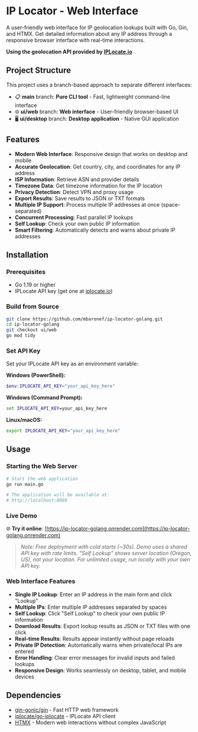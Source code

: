 # IP Locator - Web Interface

A user-friendly web interface for IP geolocation lookups built with Go, Gin, and HTMX. Get detailed information about any IP address through a responsive browser interface with real-time interactions.

**Using the geolocation API provided by [IPLocate.io](https://iplocate.io)**


## Project Structure

This project uses a branch-based approach to separate different interfaces:

- 📋 **main** branch: **Pure CLI tool** - Fast, lightweight command-line interface
- 🌐 **ui/web** branch: **Web interface** - User-friendly browser-based UI
- 🖥️ **ui/desktop** branch: **Desktop application** - Native GUI application

## Features

-  **Modern Web Interface**: Responsive design that works on desktop and mobile
-  **Accurate Geolocation**: Get country, city, and coordinates for any IP address
-  **ISP Information**: Retrieve ASN and provider details
-  **Timezone Data**: Get timezone information for the IP location
-  **Privacy Detection**: Detect VPN and proxy usage
-  **Export Results**: Save results to JSON or TXT formats
-  **Multiple IP Support**: Process multiple IP addresses at once (space-separated)
-  **Concurrent Processing**: Fast parallel IP lookups
-  **Self Lookup**: Check your own public IP information
-  **Smart Filtering**: Automatically detects and warns about private IP addresses

## Installation

### Prerequisites

- Go 1.19 or higher
- IPLocate API key (get one at [iplocate.io](https://iplocate.io))

### Build from Source

```bash
git clone https://github.com/mbaronef/ip-locator-golang.git
cd ip-locator-golang
git checkout ui/web
go mod tidy
```

### Set API Key

Set your IPLocate API key as an environment variable:

**Windows (PowerShell):**
```powershell
$env:IPLOCATE_API_KEY="your_api_key_here"
```

**Windows (Command Prompt):**
```cmd
set IPLOCATE_API_KEY=your_api_key_here
```

**Linux/macOS:**
```bash
export IPLOCATE_API_KEY="your_api_key_here"
```

## Usage

### Starting the Web Server

```bash
# Start the web application
go run main.go

# The application will be available at:
# http://localhost:8080
```

### Live Demo

🌐 **Try it online**: [https://ip-locator-golang.onrender.com](https://ip-locator-golang.onrender.com)
> *Note: Free deployment with cold starts (~30s). Demo uses a shared API key with rate limits. "Self Lookup" shows server location (Oregon, US), not your location. For unlimited usage, run locally with your own API key.*

### Web Interface Features

- **Single IP Lookup**: Enter an IP address in the main form and click "Lookup"
- **Multiple IPs**: Enter multiple IP addresses separated by spaces
- **Self Lookup**: Click "Self Lookup" to check your own public IP information
- **Download Results**: Export lookup results as JSON or TXT files with one click
- **Real-time Results**: Results appear instantly without page reloads
- **Private IP Detection**: Automatically warns when private/local IPs are entered
- **Error Handling**: Clear error messages for invalid inputs and failed lookups
- **Responsive Design**: Works seamlessly on desktop, tablet, and mobile devices

## Dependencies
- [gin-gonic/gin](https://github.com/gin-gonic/gin) - Fast HTTP web framework
- [iplocate/go-iplocate](https://github.com/iplocate/go-iplocate) - IPLocate API client
- [HTMX](https://htmx.org/) - Modern web interactions without complex JavaScript
